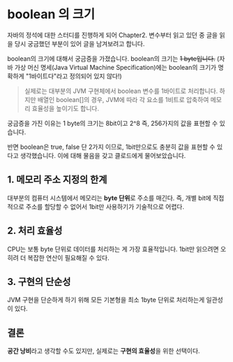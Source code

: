 # boolean 의 크기

자바의 정석에 대한 스터디를 진행하게 되어 Chapter2. 변수부터 읽고 있던 중 글을 읽을 당시 궁금했던 부분이 있어 글을 남겨보려고 합니다.

boolean의 크기에 대해서 궁금증을 가졌습니다. boolean의 크기는 ~~1 byte입니다.~~ (자바 가상 머신 명세(Java Virtual Machine Specification)에는 boolean의 크기가 명확하게 "1바이트다"라고 정의되어 있지 않다!)

> 실제로는 대부분의 JVM 구현체에서 boolean 변수를 1바이트로 처리합니다. 하지만 배열인 boolean[]의 경우, JVM에 따라 각 요소를 1비트로 압축하여 메모리 효율성을 높이기도 합니다.

궁금증을 가진 이유는 1 byte의 크기는 8bit이고 2^8 즉, 256가지의 값을 표현할 수 있습니다.

반면 boolean은 true, false 단 2가지 이므로, 1bit만으로도 충분히 값을 표현할 수 있다고 생각했습니다. 이에 대해 물음을 갖고 클로드에게 물어보았습니다.

## 1. 메모리 주소 지정의 한계

대부분의 컴퓨터 시스템에서 메모리는 **byte 단위**로 주소를 매긴다. 즉, 개별 bit에 직접적으로 주소를 할당할 수 없어서 1bit만 사용하기가 기술적으로 어렵다.

## 2. 처리 효율성

CPU는 보통 byte 단위로 데이터를 처리하는 게 가장 효율적입니다. 1bit만 읽으려면 오히려 더 복잡한 연산이 필요해질 수 있다.

## 3. 구현의 단순성

JVM 구현을 단순하게 하기 위해 모든 기본형을 최소 1byte 단위로 처리하는게 일관성이 있다.

## 결론

**공간 낭비**라고 생각할 수도 있지만, 실제로는 **구현의 효율성**을 위한 선택이다.
